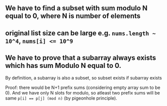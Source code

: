 

## We have to find a subset with sum modulo N equal to 0, where N is number of elements

## original list size can be large e.g. `nums.length ~ 10^4`, `nums[i] <= 10^9`

## We have to prove that a subarray always exists which has sum Modulo N equal to 0.

By definition, a subarray is also a subset, so subset exists if subarray exists

Proof: there would be N+1 prefix sums (considering empty array sum to be 0).
And we have only N slots for modulo,
so atleast two prefix sums will be same `p[i] == p[j] (mod n)` (by pigeonhole principle).

